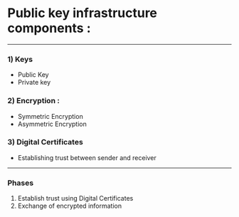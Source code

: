 # Public key infrastructure components :
---

### 1) Keys
- Public Key 
- Private key

### 2) Encryption : 
  - Symmetric Encryption
  - Asymmetric Encryption

### 3) Digital Certificates
  - Establishing trust between sender and receiver
---
### Phases
  1) Establish trust using Digital Certificates
  2) Exchange of encrypted information


